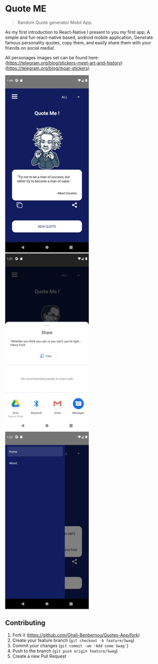 # Quote ME

> Random Quote generator Mobil App.

As my first introduction to React-Native I present to you my first app;
A simple and fun react-native based, android mobile application, Generate famous personality quotes, copy them, and easily share them with your friends on social media!.

All personages images set can be found here:
(<https://telegram.org/blog/stickers-meet-art-and-history>)
(<https://telegram.org/blog/moar-stickers>)

![](img/scr_home.png) ![](img/scr_share.png) ![](img/scr_menu.png)

## Contributing

1. Fork it (<https://github.com/Ghali-Benbernou/Quotes-App/fork>)
2. Create your feature branch (`git checkout -b feature/Swag`)
3. Commit your changes (`git commit -am 'Add some Swag'`)
4. Push to the branch (`git push origin feature/Swag`)
5. Create a new Pull Request
